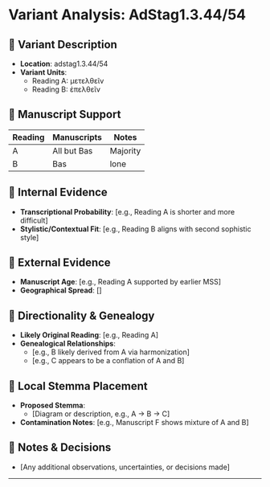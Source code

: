 # Variant Analysis: AdStag1.3.44/54

## 📌 Variant Description
- **Location**: adstag1.3.44/54
- **Variant Units**: 
  - Reading A: μετελθεῖν
  - Reading B: ἐπελθεῖν
  

## 🧬 Manuscript Support
| Reading | Manuscripts | Notes |
|--------|-------------|-------|
| A      | All but Bas | Majority |
| B      | Bas | lone |

## 🧠 Internal Evidence
- **Transcriptional Probability**: [e.g., Reading A is shorter and more difficult]
- **Stylistic/Contextual Fit**: [e.g., Reading B aligns with second sophistic style]

## 🧭 External Evidence
- **Manuscript Age**: [e.g., Reading A supported by earlier MSS]
- **Geographical Spread**: []

## 🔄 Directionality & Genealogy
- **Likely Original Reading**: [e.g., Reading A]
- **Genealogical Relationships**:
  - [e.g., B likely derived from A via harmonization]
  - [e.g., C appears to be a conflation of A and B]

## 🌿 Local Stemma Placement
- **Proposed Stemma**:
  - [Diagram or description, e.g., A → B → C]
- **Contamination Notes**: [e.g., Manuscript F shows mixture of A and B]

## 📝 Notes & Decisions
- [Any additional observations, uncertainties, or decisions made]

---